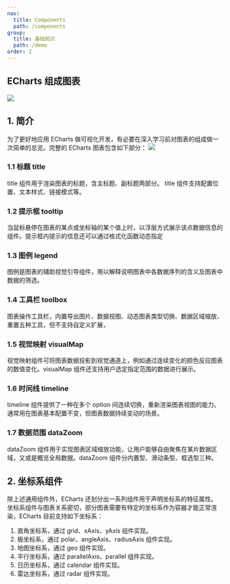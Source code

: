 ```yaml
---
nav:
  title: Components
  path: /components
group:
  title: 基础知识
  path: /demo
order: 2
---
```

## ECharts 组成图表


![](https://cdn.nlark.com/yuque/0/2022/png/1030681/1647742582931-92d001f7-a797-4302-8101-964a26febc59.png#clientId=u291b5c6c-b31a-4&crop=0&crop=0&crop=1&crop=1&from=paste&id=u8faaf493&margin=%5Bobject%20Object%5D&originHeight=918&originWidth=1886&originalType=url&ratio=1&rotation=0&showTitle=false&status=done&style=none&taskId=u8bcaa688-2f82-491c-a4d6-3f967181fb6&title=)

## 1. 简介

为了更好地应用 ECharts 做可视化开发，有必要在深入学习前对图表的组成做一次简单的总览。完整的 ECharts 图表包含如下部分：
![](https://cdn.nlark.com/yuque/0/2022/png/1030681/1647742465363-ca225b66-8f2d-43d4-8829-4be5fc9c2d4f.png?x-oss-process=image%2Fresize%2Cw_1215%2Climit_0)


<code src="./index.tsx"></code>

### 1.1 标题 title

title 组件用于渲染图表的标题，含主标题、副标题两部分。 title 组件支持配置位置、文本样式、链接模式等。

### 1.2 提示框 tooltip

当鼠标悬停在图表的某点或坐标轴的某个值上时，以浮层方式展示该点数据信息的组件。提示框内提示的信息还可以通过格式化函数动态指定

### 1.3 图例 legend

图例是图表的辅助视觉引导组件，用以解释说明图表中各数据序列的含义及图表中数据的筛选。

### 1.4 工具栏 toolbox

图表操作工具栏，内置导出图片、数据视图、动态图表类型切换、数据区域缩放、重置五种工具，但不支持自定义扩展，

### 1.5 视觉映射 visualMap

视觉映射组件可将图表数据投影到视觉通道上，例如通过连续变化的颜色反应图表的数值变化。visualMap 组件还支持用户选定指定范围的数据进行展示。

### 1.6 时间线 timeline

timeline 组件提供了一种在多个 option 间连续切换，重新渲染图表视图的能力。通常用在图表基本配置不变，但图表数据持续变动的场景。

### 1.7 数据范围 dataZoom

dataZoom 组件用于实现图表区域缩放功能，让用户能够自由聚焦在某片数据区域，又或是概览全局数据。dataZoom 组件分内置型、滑动条型、框选型三种。

## 2. 坐标系组件

除上述通用组件外，ECharts 还划分出一系列组件用于声明坐标系的特征属性。坐标系组件与图表关系密切，部分图表需要有特定的坐标系作为容器才能正常渲染，ECharts 目前支持如下坐标系：

1. 直角坐标系，通过 grid、xAxis、yAxis 组件实现。
1. 极坐标系，通过 polar、angleAxis、radiusAxis 组件实现。
1. 地图坐标系，通过 geo 组件实现。
1. 平行坐标系，通过 parallelAxis、parallel 组件实现。
1. 日历坐标系，通过 calendar 组件实现。
1. 雷达坐标系，通过 radar 组件实现。
